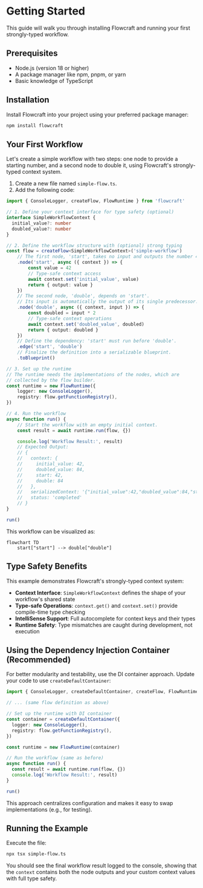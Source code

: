 # Getting Started

This guide will walk you through installing Flowcraft and running your first strongly-typed workflow.

## Prerequisites

-   Node.js (version 18 or higher)
-   A package manager like npm, pnpm, or yarn
-   Basic knowledge of TypeScript

## Installation

Install Flowcraft into your project using your preferred package manager:

```bash
npm install flowcraft
```

## Your First Workflow

Let's create a simple workflow with two steps: one node to provide a starting number, and a second node to double it, using Flowcraft's strongly-typed context system.

1.  Create a new file named `simple-flow.ts`.
2.  Add the following code:

```typescript
import { ConsoleLogger, createFlow, FlowRuntime } from 'flowcraft'

// 1. Define your context interface for type safety (optional)
interface SimpleWorkflowContext {
  initial_value?: number
  doubled_value?: number
}

// 2. Define the workflow structure with (optional) strong typing
const flow = createFlow<SimpleWorkflowContext>('simple-workflow')
	// The first node, 'start', takes no input and outputs the number 42.
	.node('start', async ({ context }) => {
		const value = 42
		// Type-safe context access
		await context.set('initial_value', value)
		return { output: value }
	})
	// The second node, 'double', depends on 'start'.
	// Its input is automatically the output of its single predecessor.
	.node('double', async ({ context, input }) => {
		const doubled = input * 2
		// Type-safe context operations
		await context.set('doubled_value', doubled)
		return { output: doubled }
	})
	// Define the dependency: 'start' must run before 'double'.
	.edge('start', 'double')
	// Finalize the definition into a serializable blueprint.
	.toBlueprint()

// 3. Set up the runtime
// The runtime needs the implementations of the nodes, which are
// collected by the flow builder.
const runtime = new FlowRuntime({
	logger: new ConsoleLogger(),
	registry: flow.getFunctionRegistry(),
})

// 4. Run the workflow
async function run() {
	// Start the workflow with an empty initial context.
	const result = await runtime.run(flow, {})

	console.log('Workflow Result:', result)
	// Expected Output:
	// {
	//   context: {
	//     initial_value: 42,
	//     doubled_value: 84,
	//     start: 42,
	//     double: 84
	//   },
	//   serializedContext: '{"initial_value":42,"doubled_value":84,"start":42,"double":84}',
	//   status: 'completed'
	// }
}

run()
```

This workflow can be visualized as:

```mermaid
flowchart TD
    start["start"] --> double["double"]
```

## Type Safety Benefits

This example demonstrates Flowcraft's strongly-typed context system:

- **Context Interface**: `SimpleWorkflowContext` defines the shape of your workflow's shared state
- **Type-safe Operations**: `context.get()` and `context.set()` provide compile-time type checking
- **IntelliSense Support**: Full autocomplete for context keys and their types
- **Runtime Safety**: Type mismatches are caught during development, not execution

## Using the Dependency Injection Container (Recommended)

For better modularity and testability, use the DI container approach. Update your code to use `createDefaultContainer`:

```typescript
import { ConsoleLogger, createDefaultContainer, createFlow, FlowRuntime } from 'flowcraft'

// ... (same flow definition as above)

// Set up the runtime with DI container
const container = createDefaultContainer({
  logger: new ConsoleLogger(),
  registry: flow.getFunctionRegistry(),
})

const runtime = new FlowRuntime(container)

// Run the workflow (same as before)
async function run() {
  const result = await runtime.run(flow, {})
  console.log('Workflow Result:', result)
}

run()
```

This approach centralizes configuration and makes it easy to swap implementations (e.g., for testing).

## Running the Example

Execute the file:
```bash
npx tsx simple-flow.ts
```

You should see the final workflow result logged to the console, showing that the `context` contains both the node outputs and your custom context values with full type safety.
